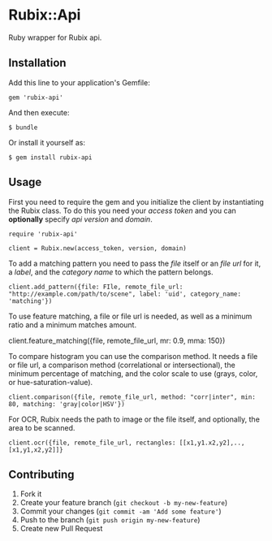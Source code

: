 # Rubix::Api
Ruby wrapper for Rubix api.

## Installation

Add this line to your application's Gemfile:

    gem 'rubix-api'

And then execute:

    $ bundle

Or install it yourself as:

    $ gem install rubix-api

## Usage

First you need to require the gem and you initialize the client by instantiating the Rubix class. To do this you need your _access token_ and you can **optionally** specify _api version_ and _domain_.  

    require 'rubix-api'
    
    client = Rubix.new(access_token, version, domain)
    

To add a matching pattern you need to pass the _file_ itself or an _file url_ for it, a _label_, and the _category name_ to which the pattern belongs. 

    client.add_pattern({file: FIle, remote_file_url: "http://example.com/path/to/scene", label: 'uid', category_name: 'matching'})
    
To use feature matching, a file or file url is needed, as well as a minimum ratio and a minimum matches amount. 
  
  client.feature_matching({file, remote_file_url, mr: 0.9, mma: 150}) 

To compare histogram you can use the comparison method. It needs a file or file url, a comparison method (correlational or intersectional), the minimum percentage of matching, and the color scale to use (grays, color, or hue-saturation-value).

    client.comparison({file, remote_file_url, method: "corr|inter", min: 80, matching: 'gray|color|HSV'})

For OCR, Rubix needs the path to image or the file itself, and optionally, the area to be scanned.

    client.ocr({file, remote_file_url, rectangles: [[x1,y1.x2,y2],..,[x1,y1,x2,y2]]}


## Contributing

1. Fork it
2. Create your feature branch (`git checkout -b my-new-feature`)
3. Commit your changes (`git commit -am 'Add some feature'`)
4. Push to the branch (`git push origin my-new-feature`)
5. Create new Pull Request
